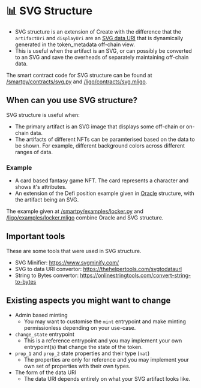 # 📊 SVG Structure

- SVG structure is an extension of Create with the difference that the `artifactUri` and `displayUri` are an [SVG data URI](https://en.wikipedia.org/wiki/Data_URI_scheme) that is dynamically generated in the token_metadata off-chain view.
- This is useful when the artifact is an SVG, or can possibly be converted to an SVG and save the overheads of separately maintaining off-chain data.

The smart contract code for SVG structure can be found at [/smartpy/contracts/svg.py](https://github.com/AnshuJalan/tezos-dNFT/blob/master/smartpy/contracts/svg.py) and [/ligo/contracts/svg.mligo](https://github.com/AnshuJalan/tezos-dNFT/blob/master/ligo/contracts/svg.mligo).

## When can you use SVG structure?

SVG structure is useful when:

- The primary artifact is an SVG image that displays some off-chain or on-chain data.
- The artifacts of different NFTs can be paramterised based on the data to be shown. For example, different background colors across different ranges of data.

### Example

- A card based fantasy game NFT. The card represents a character and shows it's attributes.
- An extension of the Defi position example given in [Oracle]() structure, with the artifact being an SVG.

The example given at [/smartpy/examples/locker.py](https://github.com/AnshuJalan/tezos-dNFT/blob/master/smartpy/examples/locker.py) and [/ligo/examples/locker.mligo](https://github.com/AnshuJalan/tezos-dNFT/blob/master/ligo/examples/locker.mligo) combine Oracle and SVG structure.

## Important tools

These are some tools that were used in SVG structure.

- SVG Minifier: https://www.svgminify.com/
- SVG to data URI convertor: https://thehelpertools.com/svgtodataurl
- String to Bytes convertor: https://onlinestringtools.com/convert-string-to-bytes

## Existing aspects you might want to change

- Admin based minting
  - You may want to customise the `mint` entrypoint and make minting permissionless depending on your use-case.
- `change_state` entrypoint
  - This is a reference entrypoint and you may implement your own entrypoint(s) that change the state of the token.
- `prop_1` and `prop_2` state properties and their type (`nat`)
  - The properties are only for reference and you may implement your own set of properties with their own types.
- The form of the data URI
  - The data URI depends entirely on what your SVG artifact looks like.
